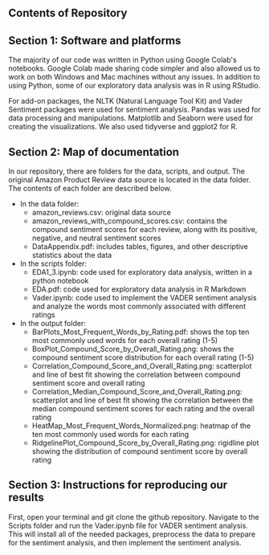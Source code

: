 ## Contents of Repository

## Section 1: Software and platforms
The majority of our code was written in Python using Google Colab's notebooks. Google Colab  made sharing code simpler and also allowed us to work on both Windows and Mac machines without any issues. In addition to using Python, some of our exploratory data analysis was in R using RStudio. 

For add-on packages, the NLTK (Natural Language Tool Kit) and Vader Sentiment packages were used for sentiment analysis. Pandas was used for data processing and manipulations. Matplotlib and Seaborn were used for creating the visualizations. We also used tidyverse and ggplot2 for R. 

## Section 2: Map of documentation
In our repository, there are folders for the data, scripts, and output. The original Amazon Product Review data source is located in the data folder. The contents of each folder are described below. 
- In the data folder:
  - amazon_reviews.csv: original data source
  - amazon_reviews_with_compound_scores.csv: contains the compound sentiment scores for each review, along with its positive, negative, and neutral sentiment scores
  - DataAppendix.pdf: includes tables, figures, and other descriptive statistics about the data
- In the scripts folder:
  -  EDA1_3.ipynb: code used for exploratory data analysis, written in a python notebook
  -  EDA.pdf: code used for exploratory data analysis in R Markdown
  -  Vader.ipynb: code used to implement the VADER sentiment analysis and analyze the words most commonly associated with different ratings
- In the output folder:
  - BarPlots_Most_Frequent_Words_by_Rating.pdf: shows the top ten most commonly used words for each overall rating (1-5)
  - BoxPlot_Compound_Score_by_Overall_Rating.png: shows the compound sentiment score distribution for each overall rating (1-5)
  - Correlation_Compound_Score_and_Overall_Rating.png: scatterplot and line of best fit showing the correlation between compound sentiment score and overall rating
  - Correlation_Median_Compound_Score_and_Overall_Rating.png: scatterplot and line of best fit showing the correlation between the median compound sentiment scores for each rating and the overall rating
  - HeatMap_Most_Frequent_Words_Normalized.png: heatmap of the ten most commonly used words for each rating
  - RidgelinePlot_Compound_Score_by_Overall_Rating.png: rigidline plot showing the distribution of compound sentiment score by overall rating

## Section 3: Instructions for reproducing our results
First, open your terminal and git clone the github repository. Navigate to the Scripts folder and run the Vader.ipynb file for VADER sentiment analysis. This will install all of the needed packages, preprocess the data to prepare for the sentiment analysis, and then implement the sentiment analysis. 
